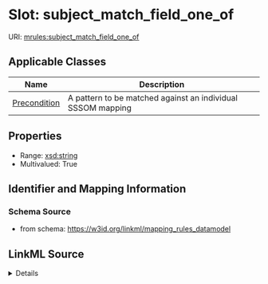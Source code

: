# Slot: subject_match_field_one_of

URI: [mrules:subject_match_field_one_of](https://w3id.org/linkml/mapping_rules_datamodel/subject_match_field_one_of)



<!-- no inheritance hierarchy -->




## Applicable Classes

| Name | Description |
| --- | --- |
[Precondition](Precondition.md) | A pattern to be matched against an individual SSSOM mapping






## Properties

* Range: [xsd:string](http://www.w3.org/2001/XMLSchema#string)
* Multivalued: True








## Identifier and Mapping Information







### Schema Source


* from schema: https://w3id.org/linkml/mapping_rules_datamodel




## LinkML Source

<details>
```yaml
name: subject_match_field_one_of
from_schema: https://w3id.org/linkml/mapping_rules_datamodel
rank: 1000
multivalued: true
alias: subject_match_field_one_of
owner: Precondition
domain_of:
- Precondition
range: string

```
</details>
